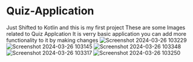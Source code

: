 # Quiz-Application
Just Shifted to Kotlin and this is my first project 
These are some Images related to Quiz Applcation It is verry basic application you can add more functionality to it by  making changes 
![Screenshot 2024-03-26 103229](https://github.com/mohdkaif2304/Quiz-Application/assets/118160035/16420a90-54cf-4b45-8004-9365bbaa53f2)
![Screenshot 2024-03-26 103145](https://github.com/mohdkaif2304/Quiz-Application/assets/118160035/b827949d-3df7-45c3-a2a0-168bff357fa5)
![Screenshot 2024-03-26 103348](https://github.com/mohdkaif2304/Quiz-Application/assets/118160035/3879e4be-ad92-404b-b29b-0d66bbe4e657)
![Screenshot 2024-03-26 103317](https://github.com/mohdkaif2304/Quiz-Application/assets/118160035/6bd8bbd0-245c-4db5-85c7-e6df33ec60ad)
![Screenshot 2024-03-26 103250](https://github.com/mohdkaif2304/Quiz-Application/assets/118160035/99c01267-8b8d-4f94-93c4-47c39b9ef186)


